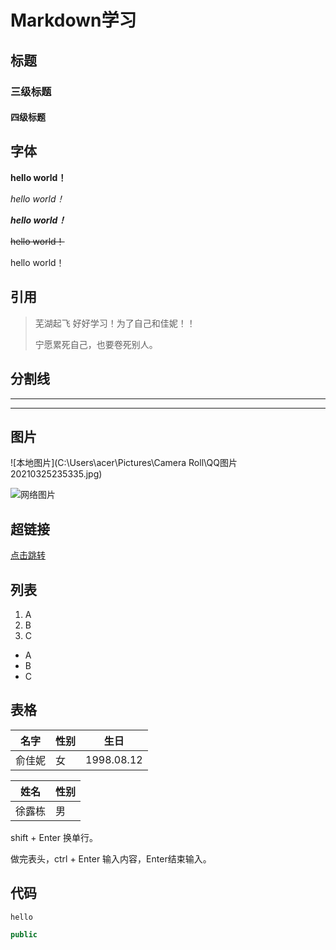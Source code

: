 # Markdown学习

## 标题

### 三级标题

#### 四级标题

## 字体

**hello world！**

*hello world！*

***hello world！***

~~hello world！~~

hello world！



## 引用

> 芜湖起飞 好好学习！为了自己和佳妮！！
>
> 宁愿累死自己，也要卷死别人。



## 分割线

---

***



## 图片

![本地图片](C:\Users\acer\Pictures\Camera Roll\QQ图片20210325235335.jpg)



![网络图片](https://a1.qpic.cn/psb?/V11vLWVm3tWxoJ/I7pplTB2RnE6aLLFMvzAj1bl2EGsiJCYB6EYeDd4yhg!/c/dNwAAAAAAAAA&ek=1&kp=1&pt=0&bo=QAZWCEAGVggRMAc!&t=5&tl=3&vuin=1074965361&tm=1642086000&sce=60-2-2&rf=0-0)



## 超链接

[点击跳转](https://space.bilibili.com/95256449/channel/seriesdetail?sid=393820)



## 列表

1. A
2. B
3. C



- A
- B
- C



## 表格

名字|性别|生日
--|--|--
俞佳妮|女|1998.08.12





| 姓名   | 性别 |
| ------ | ---- |
| 徐露栋 | 男   |

shift + Enter 换单行。

做完表头，ctrl + Enter 输入内容，Enter结束输入。



## 代码

`hello`

```java
public 
```

